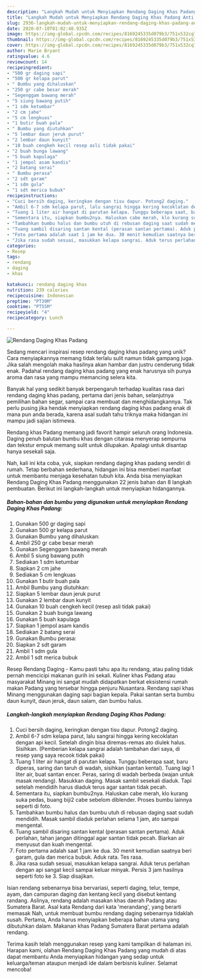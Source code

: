 ```yaml
---
description: "Langkah Mudah untuk Menyiapkan Rendang Daging Khas Padang Anti Gagal"
title: "Langkah Mudah untuk Menyiapkan Rendang Daging Khas Padang Anti Gagal"
slug: 2936-langkah-mudah-untuk-menyiapkan-rendang-daging-khas-padang-anti-gagal
date: 2020-07-10T01:02:48.935Z
image: https://img-global.cpcdn.com/recipes/8169245335d079b3/751x532cq70/rendang-daging-khas-padang-foto-resep-utama.jpg
thumbnail: https://img-global.cpcdn.com/recipes/8169245335d079b3/751x532cq70/rendang-daging-khas-padang-foto-resep-utama.jpg
cover: https://img-global.cpcdn.com/recipes/8169245335d079b3/751x532cq70/rendang-daging-khas-padang-foto-resep-utama.jpg
author: Marie Bryant
ratingvalue: 4.6
reviewcount: 14
recipeingredient:
- "500 gr daging sapi"
- "500 gr kelapa parut"
- " Bumbu yang dihaluskan"
- "250 gr cabe besar merah"
- "Segenggam bawang merah"
- "5 siung bawang putih"
- "1 sdm ketumbar"
- "2 cm jahe"
- "5 cm lengkuas"
- "1 butir buah pala"
- " Bumbu yang diutuhkan"
- "5 lembar daun jeruk purut"
- "2 lembar daun kunyit"
- "10 buah cengkeh kecil resep asli tidak pakai"
- "2 buah bunga lawang"
- "5 buah kapulaga"
- "1 jempol asam kandis"
- "2 batang serai"
- " Bumbu perasa"
- "2 sdt garam"
- "1 sdm gula"
- "1 sdt merica bubuk"
recipeinstructions:
- "Cuci bersih daging, keringkan dengan tisu dapur. Potong2 daging."
- "Ambil 6-7 sdm kelapa parut, lalu sangrai hingga kering kecoklatan dengan api kecil. Setelah dingin bisa diremas-remas ato diulek halus. Sisihkan. (Pemberian kelapa sangrai adalah tambahan dari saya, di resep yang saya recook tidak pakai)"
- "Tuang 1 liter air hangat di parutan kelapa. Tunggu beberapa saat, baru diperas, saring dan taruh di wadah, sisihkan (santan kental). Tuang lagi 1 liter air, buat santan encer. Peras, saring di wadah berbeda (wajan untuk masak rendang). Masukkan daging. Masak sambil sesekali diaduk. Tapi setelah mendidih harus diaduk terus agar santan tidak pecah."
- "Sementara itu, siapkan bumbu2nya. Haluskan cabe merah, klo kurang suka pedas, buang biji2 cabe sebelom diblender. Proses bumbu lainnya seperti di foto."
- "Tambahkan bumbu halus dan bumbu utuh di rebusan daging saat sudah mendidih. Masak sambil diaduk perlahan selama 1 jam, ato sampai mengental."
- "Tuang sambil disaring santan kental (perasan santan pertama). Aduk perlahan, tahan jangan ditinggal agar santan tidak pecah. Biarkan air menyusut dan kuah mengental."
- "Foto pertama adalah saat 1 jam ke dua. 30 menit kemudian saatnya beri garam, gula dan merica bubuk. Aduk rata. Tes rasa."
- "Jika rasa sudah sesuai, masukkan kelapa sangrai. Aduk terus perlahan dengan api sangat kecil sampai keluar minyak. Persis 3 jam hasilnya seperti foto ke 3. Siap disajikan."
categories:
- Resep
tags:
- rendang
- daging
- khas

katakunci: rendang daging khas 
nutrition: 239 calories
recipecuisine: Indonesian
preptime: "PT39M"
cooktime: "PT55M"
recipeyield: "4"
recipecategory: Lunch

---
```



![Rendang Daging Khas Padang](https://img-global.cpcdn.com/recipes/8169245335d079b3/751x532cq70/rendang-daging-khas-padang-foto-resep-utama.jpg)

Sedang mencari inspirasi resep rendang daging khas padang yang unik? Cara menyiapkannya memang tidak terlalu sulit namun tidak gampang juga. Jika salah mengolah maka hasilnya akan hambar dan justru cenderung tidak enak. Padahal rendang daging khas padang yang enak harusnya sih punya aroma dan rasa yang mampu memancing selera kita.

Banyak hal yang sedikit banyak berpengaruh terhadap kualitas rasa dari rendang daging khas padang, pertama dari jenis bahan, selanjutnya pemilihan bahan segar, sampai cara membuat dan menghidangkannya. Tak perlu pusing jika hendak menyiapkan rendang daging khas padang enak di mana pun anda berada, karena asal sudah tahu triknya maka hidangan ini mampu jadi sajian istimewa.

Rendang khas Padang memang jadi favorit hampir seluruh orang Indonesia. Daging penuh balutan bumbu khas dengan citarasa menyerap sempurna dan tekstur empuk memang sulit untuk dilupakan. Apalagi untuk disantap hanya sesekali saja.


Nah, kali ini kita coba, yuk, siapkan rendang daging khas padang sendiri di rumah. Tetap berbahan sederhana, hidangan ini bisa memberi manfaat untuk membantu menjaga kesehatan tubuh kita. Anda bisa menyiapkan Rendang Daging Khas Padang menggunakan 22 jenis bahan dan 8 langkah pembuatan. Berikut ini langkah-langkah untuk menyiapkan hidangannya.

<!--inarticleads1-->

##### Bahan-bahan dan bumbu yang digunakan untuk menyiapkan Rendang Daging Khas Padang:

1. Gunakan 500 gr daging sapi
1. Gunakan 500 gr kelapa parut
1. Gunakan  Bumbu yang dihaluskan:
1. Ambil 250 gr cabe besar merah
1. Gunakan Segenggam bawang merah
1. Ambil 5 siung bawang putih
1. Sediakan 1 sdm ketumbar
1. Siapkan 2 cm jahe
1. Sediakan 5 cm lengkuas
1. Gunakan 1 butir buah pala
1. Ambil  Bumbu yang diutuhkan:
1. Siapkan 5 lembar daun jeruk purut
1. Gunakan 2 lembar daun kunyit
1. Gunakan 10 buah cengkeh kecil (resep asli tidak pakai)
1. Gunakan 2 buah bunga lawang
1. Gunakan 5 buah kapulaga
1. Siapkan 1 jempol asam kandis
1. Sediakan 2 batang serai
1. Gunakan  Bumbu perasa:
1. Siapkan 2 sdt garam
1. Ambil 1 sdm gula
1. Ambil 1 sdt merica bubuk


Resep Rendang Daging - Kamu pasti tahu apa itu rendang, atau paling tidak pernah mencicipi makanan gurih ini sekali. Kuliner khas Padang atau masyarakat Minang ini sangat mudah didapatkan berkat eksistensi rumah makan Padang yang tersebar hingga penjuru Nusantara. Rendang sapi khas Minang menggunakan daging sapi bagian kepala. Pakai santan serta bumbu daun kunyit, daun jeruk, daun salam, dan bumbu halus. 

<!--inarticleads2-->

##### Langkah-langkah menyiapkan Rendang Daging Khas Padang:

1. Cuci bersih daging, keringkan dengan tisu dapur. Potong2 daging.
1. Ambil 6-7 sdm kelapa parut, lalu sangrai hingga kering kecoklatan dengan api kecil. Setelah dingin bisa diremas-remas ato diulek halus. Sisihkan. (Pemberian kelapa sangrai adalah tambahan dari saya, di resep yang saya recook tidak pakai)
1. Tuang 1 liter air hangat di parutan kelapa. Tunggu beberapa saat, baru diperas, saring dan taruh di wadah, sisihkan (santan kental). Tuang lagi 1 liter air, buat santan encer. Peras, saring di wadah berbeda (wajan untuk masak rendang). Masukkan daging. Masak sambil sesekali diaduk. Tapi setelah mendidih harus diaduk terus agar santan tidak pecah.
1. Sementara itu, siapkan bumbu2nya. Haluskan cabe merah, klo kurang suka pedas, buang biji2 cabe sebelom diblender. Proses bumbu lainnya seperti di foto.
1. Tambahkan bumbu halus dan bumbu utuh di rebusan daging saat sudah mendidih. Masak sambil diaduk perlahan selama 1 jam, ato sampai mengental.
1. Tuang sambil disaring santan kental (perasan santan pertama). Aduk perlahan, tahan jangan ditinggal agar santan tidak pecah. Biarkan air menyusut dan kuah mengental.
1. Foto pertama adalah saat 1 jam ke dua. 30 menit kemudian saatnya beri garam, gula dan merica bubuk. Aduk rata. Tes rasa.
1. Jika rasa sudah sesuai, masukkan kelapa sangrai. Aduk terus perlahan dengan api sangat kecil sampai keluar minyak. Persis 3 jam hasilnya seperti foto ke 3. Siap disajikan.


Isian rendang sebenarnya bisa bervariasi, seperti daging, telur, tempe, ayam, dan campuran daging dan kentang kecil yang disebut kentang randang. Aslinya, rendang adalah masakan khas daerah Padang atau Sumatera Barat. Asal kata Rendang dari kata &#39;merandang&#39;, yang berarti memasak Nah, untuk membuat bumbu rendang daging sebenarnya tidaklah susah. Pertama, Anda harus menyiapkan beberapa bahan utama yang dibutuhkan dalam. Makanan khas Padang Sumatera Barat pertama adalah rendang. 

Terima kasih telah menggunakan resep yang kami tampilkan di halaman ini. Harapan kami, olahan Rendang Daging Khas Padang yang mudah di atas dapat membantu Anda menyiapkan hidangan yang sedap untuk keluarga/teman ataupun menjadi ide dalam berbisnis kuliner. Selamat mencoba!
